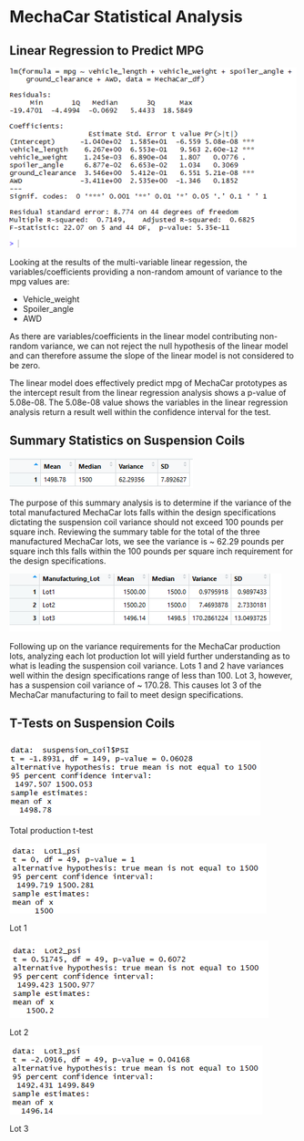# MechaCar Statistical Analysis

## Linear Regression to Predict MPG

![Linear Regression to Predict MPG](https://github.com/MattK1454/MechaCar_Statistical_Analysis/blob/main/images/linear_model_analysis.png)

Looking at the results of the multi-variable linear regession, the variables/coefficients providing a non-random amount of variance to the mpg values are:
- Vehicle_weight
- Spoiler_angle
- AWD

As there are variables/coefficients in the linear model contributing non-random variance, we can not reject the null hypothesis of the linear model and can therefore assume the slope of the linear model is not considered to be zero.

The linear model does effectively predict mpg of MechaCar prototypes as the intercept result from the linear regression analysis shows a p-value of 5.08e-08. The 5.08e-08 value shows the variables in the linear regression analysis return a result well within the confidence interval for the test.

## Summary Statistics on Suspension Coils

![Summary Statistics on Suspension - total summary](https://github.com/MattK1454/MechaCar_Statistical_Analysis/blob/main/images/suspension_coil_total_summary.png)

The purpose of this summary analysis is to determine if the variance of the total manufactured MechaCar lots falls within the design specifications dictating the suspension coil variance should not exceed 100 pounds per square inch. Reviewing the summary table for the total of the three manufactured MechaCar lots, we see the variance is ~ 62.29 pounds per square inch thls falls within the 100 pounds per square inch requirement for the design specifications.  

![Summary Statistics on Suspension - lot summary](https://github.com/MattK1454/MechaCar_Statistical_Analysis/blob/main/images/suspension_coil_lot_summary.png)

Following up on the variance requirements for the MechaCar production lots, analyzing each lot production lot will yield further understanding as to what is leading the suspension coil variance. Lots 1 and 2 have variances well within the design specifications range of less than 100. Lot 3, however, has a suspension coil variance of ~ 170.28. This causes lot 3 of the MechaCar manufacturing to fail to meet design specifications.

## T-Tests on Suspension Coils

![Total lot t-test](https://github.com/MattK1454/MechaCar_Statistical_Analysis/blob/main/images/total_manufactured_psi_test.png)

Total production t-test

![Lot 1 t-test](https://github.com/MattK1454/MechaCar_Statistical_Analysis/blob/main/images/Lot1_psi_t_test.png)

Lot 1

![Lot 2 t-test](https://github.com/MattK1454/MechaCar_Statistical_Analysis/blob/main/images/Lot2_psi_t_test.png)

Lot 2

![Lot 3 t-test](https://github.com/MattK1454/MechaCar_Statistical_Analysis/blob/main/images/Lot3_psi_t_test.png)

Lot 3
